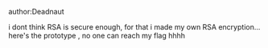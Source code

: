 author:Deadnaut

i dont think RSA is secure enough, for that i made my own RSA encryption...
here's the prototype , no one can reach my flag hhhh
